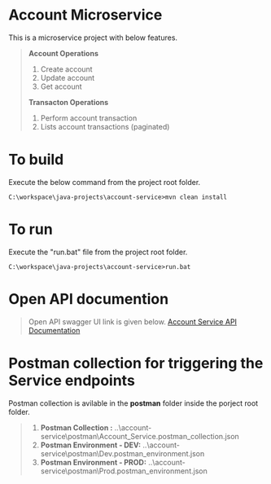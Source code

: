 # Account Microservice
This is a microservice project with below features.
>**Account Operations**
>1. Create account
>2. Update account
>3. Get account
>   
>**Transacton Operations**
>1. Perform account transaction
>2. Lists account transactions (paginated)

# To build
Execute the below command from the project root folder.
```
C:\workspace\java-projects\account-service>mvn clean install
```

# To run
Execute the "run.bat" file from the project root folder.
```
C:\workspace\java-projects\account-service>run.bat
```

# Open API documention
>Open API swagger UI link is given below.
>[Account Service API Documentation](http://localhost:9090/account-service/swagger-ui/index.html)

# Postman collection for triggering the Service endpoints
Postman collection is avilable in the **postman** folder inside the porject root folder.
>1. **Postman Collection :**  ..\account-service\postman\Account_Service.postman_collection.json
>2. **Postman Environment - DEV:**  ..\account-service\postman\Dev.postman_environment.json
>3. **Postman Environment - PROD:**  ..\account-service\postman\Prod.postman_environment.json
